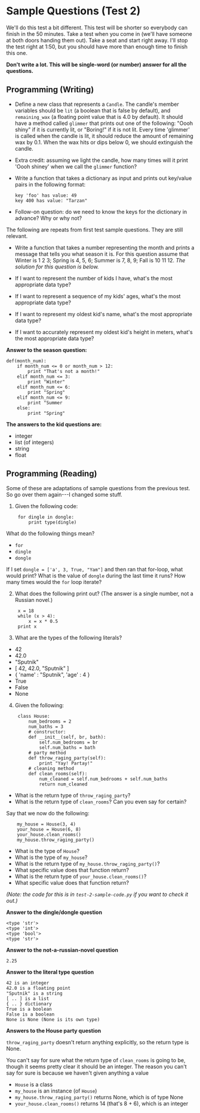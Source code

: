 Sample Questions (Test 2)
=========

We'll do this test a bit different. This test will be shorter so
everybody can finish in the 50 minutes. Take a test when you come in
(we'll have someone at both doors handing them out). Take a seat and
start right away. I'll stop the test right at 1:50, but you should
have more than enough time to finish this one.

__Don't write a lot. This will be single-word (or number) answer for
all the questions.__

Programming (Writing)
--------

* Define a new class that represents a `Candle`. The candle's member
  variables should be `lit` (a boolean that is false by default), and
  `remaining_wax` (a floating point value that is 4.0 by default). It
  should have a method called `glimmer` that prints out one of the
  following: "Oooh shiny" if it is currently lit, or "Boring!" if it
  is not lit. Every time 'glimmer' is called when the candle is lit,
  it should reduce the amount of remaining wax by 0.1. When the wax
  hits or dips below 0, we should extinguish the candle.
  
* Extra credit: assuming we light the candle, how many times will it
  print 'Oooh shiney' when we call the `glimmer` function?
  
* Write a function that takes a dictionary as input and prints out
  key/value pairs in the following format:
  
	  key 'foo' has value: 49
	  key 400 has value: "Tarzan"

* Follow-on question: do we need to know the keys for the dictionary
  in advance? Why or why not?

The following are repeats from first test sample questions. They are
still relevant.


* Write a function that takes a number representing the month and
  prints a message that tells you what season it is. For this question
  assume that Winter is 1 2 3; Spring is 4, 5, 6; Summer is 7, 8, 9;
  Fall is 10 11 12. _The solution for this question is below._
	
* If I want to represent the number of kids I have, what's the most
  appropriate data type? 
  
* If I want to represent a sequence of my kids' ages, what's the most
  appropriate data type? 
  
* If I want to represent my oldest kid's name, what's the most
  appropriate data type? 
  
* If I want to accurately represent my oldest kid's height in meters,
  what's the most appropriate data type?

__Answer to the season question:__

	def(month_num):
		if month_num <= 0 or month_num > 12:
			print "That's not a month!"
	    elif month_num <= 3:
			print "Winter"
		elif month_num <= 6:
			print "Spring"
		elif month_num <= 9:
			print "Summer
		else:
			print "Spring"
  
__The answers to the kid questions are:__

* integer
* list (of integers)
* string
* float

Programming (Reading)
---------

Some of these are adaptations of sample questions from the previous
test. So go over them again---I changed some stuff.

1. Given the following code:

	    for dingle in dongle:
		    print type(dingle)

  What do the following things mean?

  * `for`
  * `dingle`
  * `dongle`

  If I set `dongle = ['a', 3, True, "Yam"]` and then ran that
  for-loop, what would print? What is the value of `dongle` during the
  last time it runs? How many times would the `for` loop iterate?

2. What does the following print out? (The answer is a single number,
not a Russian novel.)

		x = 18
		while (x > 4):
			x = x * 0.5
		print x

3. What are the types of the following literals?

  * 42
  * 42.0
  * "Sputnik"
  * [ 42, 42.0, "Sputnik" ]
  * { 'name' : "Sputnik", 'age' : 4 }
  * True
  * False
  * None

4. Given the following:

		class House:
			num_bedrooms = 2
			num_baths = 3
			# constructor:
	        def __init__(self, br, bath):
				self.num_bedrooms = br
				self.num_baths = bath
			# party method
			def throw_raging_party(self):
				print "Yay! Partay!"
			# cleaning method
			def clean_rooms(self):
				num_cleaned = self.num_bedrooms + self.num_baths
				return num_cleaned

  * What is the return type of `throw_raging_party`?
  * What is the return type of `clean_rooms`? Can you even say for
    certain?
	
  Say that we now do the following:

		my_house = House(3, 4)
		your_house = House(6, 8)
		your_house.clean_rooms()
		my_house.throw_raging_party()

  * What is the type of `House`?
  * What is the type of `my_house`?
  * What is the return type of `my_house.throw_raging_party()`?
  * What specific value does that function return?
  * What is the return type of `your_house.clean_rooms()`?
  * What specific value does that function return?
  
_(Note: the code for this is in `test-2-sample-code.py` if you want to
check it out.)_


__Answer to the dingle/dongle question__

	<type 'str'>
	<type 'int'>
	<type 'bool'>
	<type 'str'>

__Answer to the not-a-russian-novel question__

	2.25
	
__Answer to the literal type question__

	42 is an integer
	42.0 is a floating point
	"Sputnik" is a string
	[ .. ] is a list
	{ .. } dictionary
	True is a boolean
	False is a boolean
	None is None (None is its own type)

__Answers to the House party question__

`throw_raging_party` doesn't return anything explicitly, so the return type is None.

You can't say for sure what the return type of `clean_rooms` is going
to be, though it seems pretty clear it should be an integer. The
reason you can't say for sure is because we haven't given anything a
value 

* `House` is a class
* `my_house` is an instance (of `House`)
* `my_house.throw_raging_party()` returns None, which is of type None
* `your_house.clean_rooms()` returns 14 (that's 8 + 6), which is an integer
